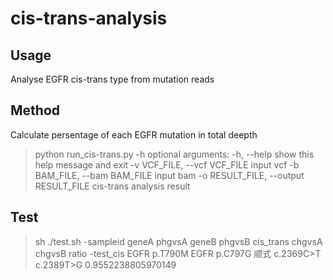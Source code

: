 # cis-trans-analysis
## Usage
Analyse EGFR cis-trans type from mutation reads
## Method
 Calculate persentage of each EGFR mutation in total deepth

> python run_cis-trans.py -h
> optional arguments:
>   -h, --help            show this help message and exit
>   -v VCF_FILE, --vcf VCF_FILE
>                         input vcf
>   -b BAM_FILE, --bam BAM_FILE
>                         input bam
>   -o RESULT_FILE, --output RESULT_FILE
>                         cis-trans analysis result
                        
## Test
> sh ./test.sh
-sampleid	geneA	phgvsA	geneB	phgvsB	cis_trans	chgvsA	chgvsB	ratio
-test_cis	EGFR	p.T790M	EGFR	p.C797G	顺式	c.2369C>T	c.2389T>G	0.9552238805970149
